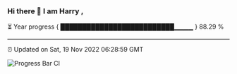### Hi there 👋 I am Harry , 

⏳ Year progress { ██████████████████████████▁▁▁▁ } 88.29 %

---

⏰ Updated on Sat, 19 Nov 2022 06:28:59 GMT

![Progress Bar CI](https://github.com/duykhang68/duykhang68/workflows/Progress%20Bar%20CI/badge.svg)
